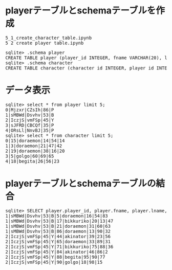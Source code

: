 
# playerテーブルとschemaテーブルを作成

<pre>
5_1_create_character_table.ipynb
5_2_create_player_table.ipynb
</pre>
  
<pre>
sqlite> .schema player
CREATE TABLE player (player_id INTEGER, fname VARCHAR(20), lname VARCHAR(20), points INTEGER, rank VARCHAR(20));
sqlite> .schema character
CREATE TABLE character (character_id INTEGER, player_id INTEGER, character_name VARCHAR(20), HP INTERGER, MP INTEGER, EXP INTEGER);
</pre>

# データ表示

<pre>
sqlite> select * from player limit 5;
0|Mjzxr|CZsIh|86|P
1|sMBWd|Dsvhv|53|B
2|IczjS|vmFSp|45|Y
3|sJFRD|CBCQf|35|P
4|ORsLl|NnvBJ|35|P
sqlite> select * from character limit 5;
0|15|doraemon|14|54|14
1|3|doraemon|21|47|42 
2|19|doraemon|38|16|20
3|5|golgo|60|69|65    
4|18|begita|26|56|23  
</pre>

# playerテーブルとschemaテーブルの結合

<pre>
sqlite> SELECT player.player_id, player.fname, player.lname, player.points, player.rank, character.character_id, character.character_name,  character.HP, character.MP, character.EXP FROM player JOIN character ON player.player_id = character.player_id LIMIT 10;
1|sMBWd|Dsvhv|53|B|5|doraemon|16|54|83
1|sMBWd|Dsvhv|53|B|17|bikkuriko|20|13|47
1|sMBWd|Dsvhv|53|B|21|doraemon|31|60|63
1|sMBWd|Dsvhv|53|B|86|doraemon|13|90|32
2|IczjS|vmFSp|45|Y|44|akinator|39|23|56
2|IczjS|vmFSp|45|Y|65|doraemon|33|89|31
2|IczjS|vmFSp|45|Y|71|bikkuriko|75|88|36
2|IczjS|vmFSp|45|Y|84|akinator|46|86|2
2|IczjS|vmFSp|45|Y|88|begita|95|90|77
2|IczjS|vmFSp|45|Y|90|golgo|18|98|15
</pre>
